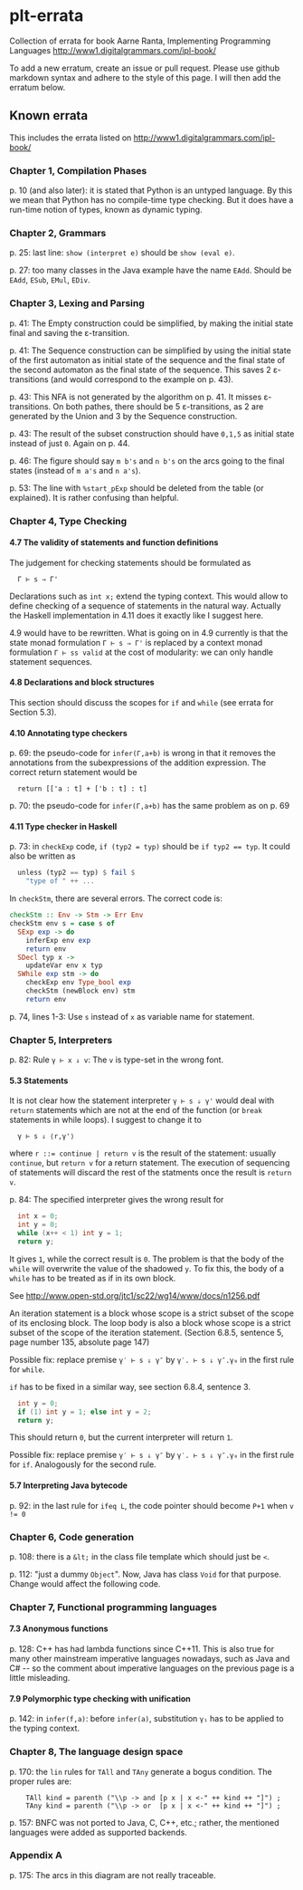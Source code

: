 # plt-errata
Collection of errata for book Aarne Ranta, Implementing Programming Languages
http://www1.digitalgrammars.com/ipl-book/

To add a new erratum, create an issue or pull request.
Please use github markdown syntax and adhere to the style of this page.
I will then add the erratum below.

## Known errata

This includes the errata listed on http://www1.digitalgrammars.com/ipl-book/

### Chapter 1, Compilation Phases

p. 10 (and also later): it is stated that Python is an untyped language. By this we mean that Python has no compile-time type checking. But it does have a run-time notion of types, known as dynamic typing.

### Chapter 2, Grammars

p. 25: last line: `show (interpret e)` should be `show (eval e)`.

p. 27: too many classes in the Java example have the name `EAdd`. Should be `EAdd`, `ESub`, `EMul`, `EDiv`.

### Chapter 3, Lexing and Parsing

p. 41: The Empty construction could be simplified, by making the
initial state final and saving the ε-transition.

p. 41: The Sequence construction can be simplified by using the
initial state of the first automaton as initial state of the sequence
and the final state of the second automaton as the final state of the
sequence.  This saves 2 ε-transitions (and would correspond to the
example on p. 43).

p. 43: This NFA is not generated by the algorithm on p. 41.  It misses
ε-transitions.  On both pathes, there should be 5 ε-transitions, as 2
are generated by the Union and 3 by the Sequence construction.

p. 43: The result of the subset construction should have `0,1,5` as
initial state instead of just `0`.  Again on p. 44.

p. 46: The figure should say `m b's` and `n b's` on the arcs going to
the final states (instead of `m a's` and `n a's`).

p. 53: The line with `%start_pExp` should be deleted from the table (or explained).
It is rather confusing than helpful.

### Chapter 4, Type Checking

#### 4.7 The validity of statements and function definitions

The judgement for checking statements should be formulated as
```
  Γ ⊢ s ⇒ Γ'
```
Declarations such as `int x;` extend the typing context.
This would allow to define checking of a sequence of statements
in the natural way.  Actually the Haskell implementation in 4.11
does it exactly like I suggest here.

4.9 would have to be rewritten.  What is going on in 4.9 currently
is that the state monad formulation `Γ ⊢ s ⇒ Γ'` is replaced by a
context monad formulation `Γ ⊢ ss valid` at the cost of modularity:
we can only handle statement sequences.

#### 4.8 Declarations and block structures

This section should discuss the scopes for `if` and `while` (see
errata for Section 5.3).

#### 4.10 Annotating type checkers

p. 69: the pseudo-code for `infer(Γ,a+b)` is wrong in that it removes the annotations from the subexpressions of the addition expression.  The correct return statement would be
```
  return [['a : t] + ['b : t] : t]
```

p. 70: the pseudo-code for `infer(Γ,a+b)` has the same problem as on p. 69

#### 4.11 Type checker in Haskell

p. 73: in `checkExp` code, `if (typ2 = typ)` should be `if typ2 == typ`.
It could also be written as
```haskell
  unless (typ2 == typ) $ fail $
    "type of " ++ ...
```
In `checkStm`, there are several errors.  The correct code is:
```haskell
checkStm :: Env -> Stm -> Err Env
checkStm env s = case s of
  SExp exp -> do
    inferExp env exp
    return env
  SDecl typ x ->
    updateVar env x typ
  SWhile exp stm -> do
    checkExp env Type_bool exp
    checkStm (newBlock env) stm
    return env
```

p. 74, lines 1-3: Use `s` instead of `x` as variable name for statement.

### Chapter 5, Interpreters

p. 82: Rule `γ ⊢ x ⇓ v`: The `v` is type-set in the wrong font.

#### 5.3 Statements

It is not clear how the statement interpreter `γ ⊢ s ⇓ γ'` would deal
with `return` statements which are not at the end of the function (or
`break` statements in while loops).  I suggest to change it to
```
  γ ⊢ s ⇓ ⟨r,γ'⟩
```
where `r ::= continue | return v` is the result of the statement:
usually `continue`, but `return v` for a return statement.  The
execution of sequencing of statements will discard the rest of the
statments once the result is `return v`.

p. 84: The specified interpreter gives the wrong result for
```c
  int x = 0;
  int y = 0;
  while (x++ < 1) int y = 1;
  return y;
```
It gives `1`, while the correct result is `0`.
The problem is that the body of the `while` will overwrite the value of the shadowed `y`.
To fix this, the body of a `while` has to be treated as if in its own block.

See http://www.open-std.org/jtc1/sc22/wg14/www/docs/n1256.pdf

  An iteration statement is a block whose scope is a strict subset of
  the scope of its enclosing block.  The loop body is also a block
  whose scope is a strict subset of the scope of the iteration
  statement.
  (Section 6.8.5, sentence 5, page number 135, absolute page 147)

Possible fix: replace premise `γ′ ⊢ s ⇓ γ″` by  `γ′. ⊢ s ⇓ γ″.γ₀` in the
first rule for `while`.

`if` has to be fixed in a similar way, see section 6.8.4, sentence 3.
```c
  int y = 0;
  if (1) int y = 1; else int y = 2;
  return y;
```
This should return `0`, but the current interpreter will return `1`.

Possible fix: replace premise `γ′ ⊢ s ⇓ γ″` by  `γ′. ⊢ s ⇓ γ″.γ₀` in the
first rule for `if`.  Analogously for the second rule.

#### 5.7 Interpreting Java  bytecode

p. 92: in the last rule for `ifeq L`, the code pointer should become `P+1` when `v != 0`

### Chapter 6, Code generation

p. 108:  there is a `&lt;` in the class file template which should
just be `<`.

p. 112: "just a dummy `Object`".  Now, Java has class `Void` for that
purpose.  Change would affect the following code.

### Chapter 7, Functional programming languages

#### 7.3 Anonymous functions

p. 128: C++ has had lambda functions since C++11.  This is also true for many other mainstream imperative languages nowadays, such as Java and C# -- so the comment about imperative languages on the previous page is a little misleading.

#### 7.9 Polymorphic type checking with unification

p. 142: in `infer(f,a)`: before `infer(a)`, substitution `γ₁` has to
be applied to the typing context.

### Chapter 8, The language design space

p. 170: the `lin` rules for `TAll` and `TAny` generate a bogus condition. The proper rules are:
```
    TAll kind = parenth ("\\p -> and [p x | x <-" ++ kind ++ "]") ;
    TAny kind = parenth ("\\p -> or  [p x | x <-" ++ kind ++ "]") ;
```

p. 157: BNFC was not ported to Java, C, C++, etc.; rather, the mentioned languages were added as supported backends.

### Appendix A

p. 175: The arcs in this diagram are not really traceable.
